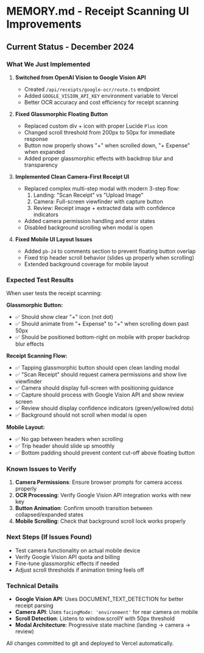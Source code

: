 # MEMORY.md - Receipt Scanning UI Improvements

## Current Status - December 2024

### What We Just Implemented
1. **Switched from OpenAI Vision to Google Vision API**
   - Created `/api/receipts/google-ocr/route.ts` endpoint
   - Added `GOOGLE_VISION_API_KEY` environment variable to Vercel
   - Better OCR accuracy and cost efficiency for receipt scanning

2. **Fixed Glassmorphic Floating Button**
   - Replaced custom div + icon with proper Lucide `Plus` icon
   - Changed scroll threshold from 200px to 50px for immediate response
   - Button now properly shows "+" when scrolled down, "+ Expense" when expanded
   - Added proper glassmorphic effects with backdrop blur and transparency

3. **Implemented Clean Camera-First Receipt UI**
   - Replaced complex multi-step modal with modern 3-step flow:
     1. Landing: "Scan Receipt" vs "Upload Image"
     2. Camera: Full-screen viewfinder with capture button
     3. Review: Receipt image + extracted data with confidence indicators
   - Added camera permission handling and error states
   - Disabled background scrolling when modal is open

4. **Fixed Mobile UI Layout Issues**
   - Added `pb-24` to comments section to prevent floating button overlap
   - Fixed trip header scroll behavior (slides up properly when scrolling)
   - Extended background coverage for mobile layout

### Expected Test Results
When user tests the receipt scanning:

**Glassmorphic Button:**
- ✅ Should show clear "+" icon (not dot)
- ✅ Should animate from "+ Expense" to "+" when scrolling down past 50px
- ✅ Should be positioned bottom-right on mobile with proper backdrop blur effects

**Receipt Scanning Flow:**
- ✅ Tapping glassmorphic button should open clean landing modal
- ✅ "Scan Receipt" should request camera permissions and show live viewfinder
- ✅ Camera should display full-screen with positioning guidance
- ✅ Capture should process with Google Vision API and show review screen
- ✅ Review should display confidence indicators (green/yellow/red dots)
- ✅ Background should not scroll when modal is open

**Mobile Layout:**
- ✅ No gap between headers when scrolling
- ✅ Trip header should slide up smoothly
- ✅ Bottom padding should prevent content cut-off above floating button

### Known Issues to Verify
1. **Camera Permissions**: Ensure browser prompts for camera access properly
2. **OCR Processing**: Verify Google Vision API integration works with new key
3. **Button Animation**: Confirm smooth transition between collapsed/expanded states
4. **Mobile Scrolling**: Check that background scroll lock works properly

### Next Steps (If Issues Found)
- Test camera functionality on actual mobile device
- Verify Google Vision API quota and billing
- Fine-tune glassmorphic effects if needed
- Adjust scroll thresholds if animation timing feels off

### Technical Details
- **Google Vision API**: Uses DOCUMENT_TEXT_DETECTION for better receipt parsing
- **Camera API**: Uses `facingMode: 'environment'` for rear camera on mobile
- **Scroll Detection**: Listens to window.scrollY with 50px threshold
- **Modal Architecture**: Progressive state machine (landing → camera → review)

All changes committed to git and deployed to Vercel automatically.
